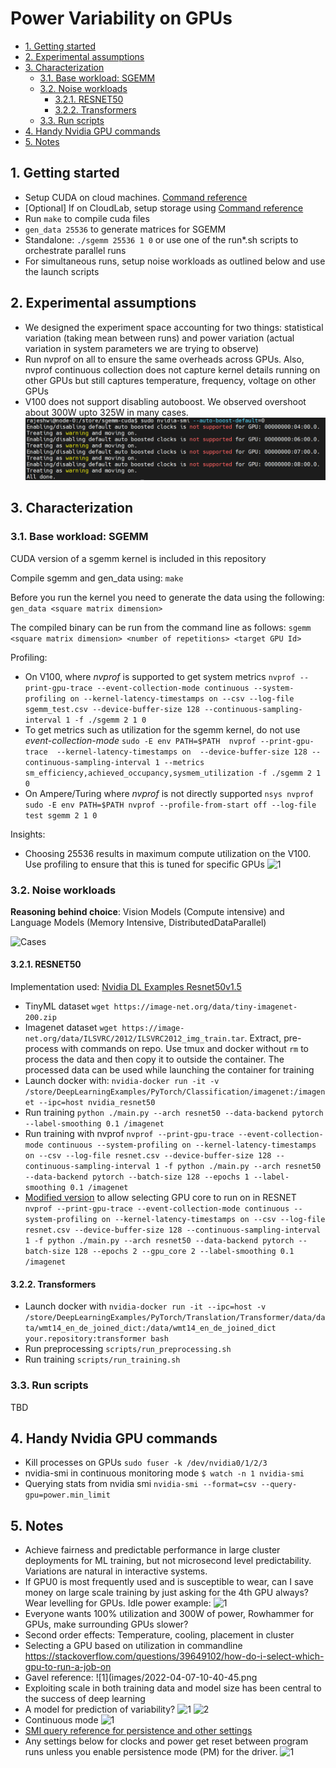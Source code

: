 # Power Variability on GPUs

- [1. Getting started](#1-getting-started)
- [2. Experimental assumptions](#2-experimental-assumptions)
- [3. Characterization](#3-characterization)
  - [3.1. Base workload: SGEMM](#31-base-workload-sgemm)
  - [3.2. Noise workloads](#32-noise-workloads)
    - [3.2.1. RESNET50](#321-resnet50)
    - [3.2.2. Transformers](#322-transformers)
  - [3.3. Run scripts](#33-run-scripts)
- [4. Handy Nvidia GPU commands](#4-handy-nvidia-gpu-commands)
- [5. Notes](#5-notes)

## 1. Getting started

- Setup CUDA on cloud machines. [Command reference](helper/install_cuda.sh)
- [Optional] If on CloudLab, setup storage using [Command reference](helper/storage.sh)
- Run ```make``` to compile cuda files
- ```gen_data 25536``` to generate matrices for SGEMM
- Standalone: `./sgemm 25536 1 0` or use one of the run*.sh scripts to orchestrate parallel runs
- For simultaneous runs, setup noise workloads as outlined below and use the launch scripts

## 2. Experimental assumptions

- We designed the experiment space accounting for two things: statistical variation (taking mean between runs) and power variation (actual variation in system parameters we are trying to observe)
- Run nvprof on all to ensure the same overheads across GPUs. Also, nvprof continuous collection does not capture kernel details running on other GPUs but still captures temperature, frequency, voltage on other GPUs
- V100 does not support disabling autoboost. We observed overshoot about 300W upto 325W in many cases. ![1](images/2022-04-30-13-56-09.png)

## 3. Characterization

### 3.1. Base workload: SGEMM

CUDA version of a sgemm kernel is included in this repository

Compile sgemm and gen_data using:
```make```

Before you run the kernel you need to generate the data using the following:
````gen_data <square matrix dimension>````

The compiled binary can be run from the command line as follows:
`sgemm <square matrix dimension> <number of repetitions> <target GPU Id>`

Profiling:

- On V100, where _nvprof_ is supported to get system metrics ```nvprof --print-gpu-trace --event-collection-mode continuous --system-profiling on --kernel-latency-timestamps on --csv --log-file sgemm_test.csv --device-buffer-size 128 --continuous-sampling-interval 1 -f ./sgemm 2 1 0```
- To get metrics such as utilization for the sgemm kernel, do not use _event-collection-mode_ ```sudo -E env PATH=$PATH  nvprof --print-gpu-trace  --kernel-latency-timestamps on  --device-buffer-size 128 --continuous-sampling-interval 1 --metrics sm_efficiency,achieved_occupancy,sysmem_utilization -f ./sgemm 2 1 0```
- On Ampere/Turing where _nvprof_ is not directly supported ```nsys nvprof sudo -E env PATH=$PATH nvprof --profile-from-start off --log-file test sgemm 2 1 0```

Insights:

- Choosing 25536 results in maximum compute utilization on the V100. Use profiling to ensure that this is tuned for specific GPUs ![1](images/2022-04-29-18-45-59.png)

### 3.2. Noise workloads

**Reasoning behind choice**: Vision Models (Compute intensive) and Language Models (Memory Intensive, DistributedDataParallel)

![Cases](images/2022-05-14-15-50-24.png)

#### 3.2.1. RESNET50

Implementation used: [Nvidia DL Examples Resnet50v1.5](https://github.com/NVIDIA/DeepLearningExamples/tree/master/PyTorch/Classification/ConvNets/resnet50v1.5#training-performance-benchmark)

- TinyML dataset ```wget https://image-net.org/data/tiny-imagenet-200.zip```
- Imagenet dataset ```wget https://image-net.org/data/ILSVRC/2012/ILSVRC2012_img_train.tar```. Extract, pre-process with commands on repo. Use tmux and docker without `rm` to process the data and then copy it to outside the container. The processed data can be used while launching the container for training
- Launch docker with: ```nvidia-docker run -it -v /store/DeepLearningExamples/PyTorch/Classification/imagenet:/imagenet --ipc=host nvidia_resnet50```
- Run training ```python ./main.py --arch resnet50 --data-backend pytorch --label-smoothing 0.1 /imagenet```
- Run training with nvprof ```nvprof --print-gpu-trace --event-collection-mode continuous --system-profiling on --kernel-latency-timestamps on --csv --log-file resnet.csv --device-buffer-size 128 --continuous-sampling-interval 1 -f python ./main.py --arch resnet50 --data-backend pytorch --batch-size 128 --epochs 1 --label-smoothing 0.1 /imagenet```
- [Modified version](https://github.com/rajesh-s/DeepLearningExamples/commit/eee1b358834178c4f8bb05a1f7a40671a7a9b2cd) to allow selecting GPU core to run on in RESNET ```nvprof --print-gpu-trace --event-collection-mode continuous --system-profiling on --kernel-latency-timestamps on --csv --log-file resnet.csv --device-buffer-size 128 --continuous-sampling-interval 1 -f python ./main.py --arch resnet50 --data-backend pytorch --batch-size 128 --epochs 2 --gpu_core 2 --label-smoothing 0.1 /imagenet```

#### 3.2.2. Transformers

- Launch docker with ```nvidia-docker run -it --ipc=host -v /store/DeepLearningExamples/PyTorch/Translation/Transformer/data/data/wmt14_en_de_joined_dict:/data/wmt14_en_de_joined_dict your.repository:transformer bash```
- Run preprocessing `scripts/run_preprocessing.sh`
- Run training `scripts/run_training.sh`

### 3.3. Run scripts

TBD

## 4. Handy Nvidia GPU commands

- Kill processes on GPUs ```sudo fuser -k /dev/nvidia0/1/2/3```
- nvidia-smi in continuous monitoring mode ```$ watch -n 1 nvidia-smi```
- Querying stats from nvidia smi ```nvidia-smi --format=csv --query-gpu=power.min_limit```

## 5. Notes

- Achieve fairness and predictable performance in large cluster deployments for ML training, but not microsecond level predictability. Variations are natural in interactive systems.
- If GPU0 is most frequently used and is susceptible to wear, can I save money on large scale training by just asking for the 4th GPU always? Wear levelling for GPUs. Idle power example: ![1](images/2022-04-30-16-04-55.png)
- Everyone wants 100% utilization and 300W of power, Rowhammer for GPUs, make surrounding GPUs slower?
- Second order effects: Temperature, cooling, placement in cluster
- Selecting a GPU based on utilization in commandline https://stackoverflow.com/questions/39649102/how-do-i-select-which-gpu-to-run-a-job-on
- Gavel reference: ![1](images/2022-04-07-10-40-45.png
- Exploiting scale in both training data and model size has been central to the success of deep learning
- A model for prediction of variability? ![1](images/2022-04-26-20-09-43.png) ![2](images/2022-04-26-20-10-02.png)
- Continuous mode ![1](images/2022-04-29-17-11-56.png)
- [SMI query reference for persistence and other settings](https://nvidia.custhelp.com/app/answers/detail/a_id/3751/~/useful-nvidia-smi-queries)
- Any settings below for clocks and power get reset between program runs unless you enable persistence mode (PM) for the driver. ![1](images/2022-04-30-14-15-14.png)